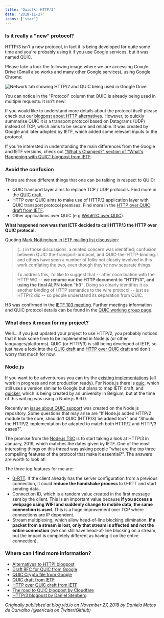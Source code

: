 ```yaml
---
title: 'Quic(k) HTTP/3'
date: '2018-11-27'
icons: ['star']
---
```


### Is it really a "new" protocol?

HTTP/3 isn't a new protocol, in fact it is being developed for quite some time and you're probably using it if you use Google services, but it was named QUIC.

Please take a look the following image where we are accessing Google Drive (Gmail also works and many other Google services), using Google Chrome:

![Network tab showing HTTP/2 and QUIC being used in Google Drive](https://user-images.githubusercontent.com/1150553/48780835-b6440b00-ecd2-11e8-81fd-a1fe2889b3c8.png)

You can notice in the "Protocol" column that QUIC is already being used in multiple requests. It isn't new!

If you would like to understand more details about the protocol itself please check out our [blogpost about HTTP alternatives](/blog/2017-02-08/c9c96e58-545f-5eb6-b6d1-04bd892bd236). However, to quickly summarise QUIC it is a transport protocol based on Datagrams (UDP) instead of TCP, which aims to be secure and reliable. It was created by Google and later adopted by IETF, which added some relevant inputs to the protocol.

If you're interested in understanding the main differences from the Google and IETF versions, check out ["What's Changed?" section of "What's Happening with QUIC" blogpost from IETF](https://www.ietf.org/blog/whats-happening-quic/).

### Avoid the confusion

There are three different things that one can be talking in respect to QUIC:

- QUIC transport layer aims to replace TCP / UDP protocols. Find more in the [QUIC draft](https://tools.ietf.org/html/draft-ietf-quic-transport-16).
- HTTP over QUIC aims to make use of HTTP/2 application layer with QUIC transport protocol premises. Find more in the [HTTP over QUIC draft from IETF](https://tools.ietf.org/html/draft-ietf-quic-http-16).
- Other applications over QUIC (e.g [WebRTC over QUIC](https://w3c.github.io/webrtc-quic/)).

**What happened now was that IETF decided to call HTTP/3 the HTTP over QUIC protocol.**

Quoting [Mark Nottingham in IETF mailing list discussion](https://mailarchive.ietf.org/arch/msg/quic/RLRs4nB1lwFCZ_7k0iuz0ZBa35s):

> (...) in those discussions, a related concern was identified; confusion between QUIC-the-transport-protocol, and QUIC-the-HTTP-binding. I and others have seen a number of folks not closely involved in this work conflating the two, even though they're now separate things.

> To address this, I'd like to suggest that -- after coordination with the HTTP WG -- **we rename our the HTTP document to "HTTP/3", and using the final ALPN token "h3"**. Doing so clearly identifies it as another binding of HTTP semantics to the wire protocol -- just as HTTP/2 did -- so people understand its separation from QUIC.

H3 was confirmed in the [IETF 103 meeting](https://www.youtube.com/watch?v=uVf_yyMfIPQ&feature=youtu.be&t=4956). Further meetings information and QUIC protocol details can be found in the [QUIC working group page](https://quicwg.org/).

### What does it mean for my project?

Well... if you just updated your project to use HTTP/2, you probably noticed that it took some time to be implemented in Node.js (or other languages/platforms). QUIC (or HTTP/3) is still being developed at IETF, so just have a look into the [QUIC draft](https://tools.ietf.org/html/draft-ietf-quic-transport-16) and [HTTP over QUIC draft](https://tools.ietf.org/html/draft-ietf-quic-http-16) and don't worry that much for now.

### Node.js

If you want to be adventurous you can try the [existing implementations](https://github.com/quicwg/base-drafts/wiki/Implementations) (all work in progress and not production ready). For Node.js there is [quic](https://github.com/fidm/quic), which still uses a version similar to Google but plans to map IETF draft, and [quicker](https://github.com/rmarx/quicker/tree/draft-15), which is being created by an university in Belgium, but at the time of this writing was using a Node.js 8.6.0.

Recently an [issue about QUIC support](https://github.com/nodejs/node/issues/23064) was created on the Node.js repository. Some questions that may arise are "If Node.js added HTTP/2 module to the core, shouldn't QUIC (HTTP/3) be added too?" and "Should the HTTP/2 implementation be adapted to match both HTTP/2 and HTTP/3 cases?".

The promise from the [Node.js TSC](https://github.com/nodejs/TSC) is to start taking a look at HTTP/3 in January, 2019, which matches the dates given by IETF. One of the most interesting things on this thread was asking people "what are the top three compelling features of the protocol that make it essential?". The answers are worth to look at!

The three top features for me are:

- [0-RTT](https://blog.cloudflare.com/introducing-0-rtt/). If the client already has the server configuration from a previous connection, it could **reduce the handshake process** to 0-RTT and start sending data.
- Connection ID, which is a random value created in the first message sent by the client. This is an important value because **if you access a webpage using WIFI and suddenly change to mobile data, the same connection is used**. This is a huge improvement over TCP where connections are IP dependent.
- Stream multiplexing, which allow head-of-line blocking elimination. **If a packet from a stream is lost, only that stream is affected and not the entire connection** (we can still have head-of-line blocking on a stream, but the impact is completely different as having it on the entire connection).

### Where can I find more information?

- [Alternatives to HTTP! blogpost](/blog/2017-02-08/c9c96e58-545f-5eb6-b6d1-04bd892bd236)
- [Draft RFC for QUIC from Google](https://tools.ietf.org/html/draft-tsvwg-quic-protocol-02)
- [QUIC Crypto file from Google](https://docs.google.com/document/d/1g5nIXAIkN_Y-7XJW5K45IblHd_L2f5LTaDUDwvZ5L6g)
- [QUIC draft from IETF](https://tools.ietf.org/html/draft-ietf-quic-transport-16)
- [HTTP over QUIC draft from IETF](https://tools.ietf.org/html/draft-ietf-quic-http-16)
- [The road to QUIC blogpost by Cloudfare](https://blog.cloudflare.com/the-road-to-quic/)
- [HTTP/3 blogpost by Daniel Stenberg](https://daniel.haxx.se/blog/2018/11/11/http-3/)

_Originally published at [blog.yld.io](https://blog.yld.io/) on November 27, 2018 by Daniela Matos de Carvalho (@sericaia on Twitter/Github)_
